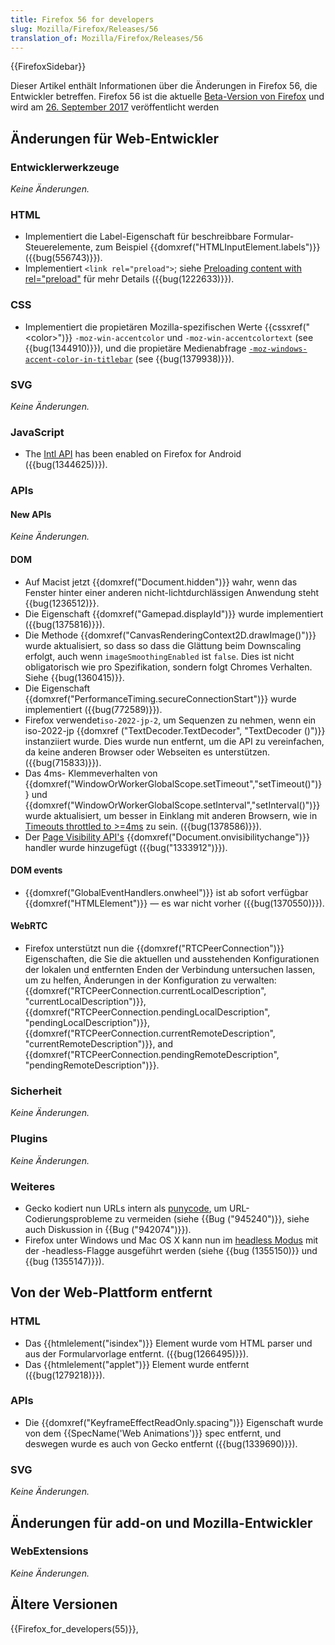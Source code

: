 ```yaml
---
title: Firefox 56 for developers
slug: Mozilla/Firefox/Releases/56
translation_of: Mozilla/Firefox/Releases/56
---
```

{{FirefoxSidebar}}

Dieser Artikel enthält Informationen über die Änderungen in Firefox 56, die Entwickler betreffen. Firefox 56 ist die aktuelle [Beta-Version von Firefox](https://www.mozilla.org/en-US/firefox/channel/desktop/#beta) und wird am [26. September 2017](https://wiki.mozilla.org/RapidRelease/Calendar#Future_branch_dates) veröffentlicht werden

## Änderungen für Web-Entwickler

### Entwicklerwerkzeuge

_Keine Änderungen._

### HTML

- Implementiert die Label-Eigenschaft für beschreibbare Formular-Steuerelemente, zum Beispiel {{domxref("HTMLInputElement.labels")}} ({{bug(556743)}}).
- Implementiert `<link rel="preload">`; siehe [Preloading content with rel="preload"](/de/docs/Web/HTML/Preloading_content) für mehr Details ({{bug(1222633)}}).

### CSS

- Implementiert die propietären Mozilla-spezifischen Werte {{cssxref("&lt;color&gt;")}} `-moz-win-accentcolor` und `-moz-win-accentcolortext` (see {{bug(1344910)}}), und die propietäre Medienabfrage [`-moz-windows-accent-color-in-titlebar`](/en-US/docs/Web/CSS/Media_Queries/Using_media_queries#-moz-windows-accent-color-in-titlebar) (see {{bug(1379938)}}).

### SVG

_Keine Änderungen._

### JavaScript

- The [Intl API](/de/docs/Web/JavaScript/Reference/Global_Objects/Intl) has been enabled on Firefox for Android ({{bug(1344625)}}).

### APIs

#### New APIs

_Keine Änderungen._

#### DOM

- Auf Macist jetzt {{domxref("Document.hidden")}} wahr, wenn das Fenster hinter einer anderen nicht-lichtdurchlässigen Anwendung steht {{bug(1236512)}}.
- Die Eigenschaft {{domxref("Gamepad.displayId")}} wurde implementiert ({{bug(1375816)}}).
- Die Methode {{domxref("CanvasRenderingContext2D.drawImage()")}} wurde aktualisiert, so dass so dass die Glättung beim Downscaling erfolgt, auch wenn `imageSmoothingEnabled` ist `false`. Dies ist nicht obligatorisch wie pro Spezifikation, sondern folgt Chromes Verhalten. Siehe {{bug(1360415)}}.
- Die Eigenschaft {{domxref("PerformanceTiming.secureConnectionStart")}} wurde implementiert ({{bug(772589)}}).
- Firefox verwendet`iso-2022-jp-2`, um Sequenzen zu nehmen, wenn ein iso-2022-jp {{domxref ("TextDecoder.TextDecoder", "TextDecoder ()")}} instanziiert wurde. Dies wurde nun entfernt, um die API zu vereinfachen, da keine anderen Browser oder Webseiten es unterstützen. ({{bug(715833)}}).
- Das 4ms- Klemmeverhalten von {{domxref("WindowOrWorkerGlobalScope.setTimeout","setTimeout()")}} und {{domxref("WindowOrWorkerGlobalScope.setInterval","setInterval()")}} wurde aktualisiert, um besser in Einklang mit anderen Browsern, wie in [Timeouts throttled to >=4ms](/de/docs/Web/API/WindowOrWorkerGlobalScope/setTimeout#Timeouts_throttled_to_%3E4ms) zu sein. ({{bug(1378586)}}).
- Der [Page Visibility API's](/de/docs/Web/API/Page_Visibility_API) {{domxref("Document.onvisibilitychange")}} handler wurde hinzugefügt ({{bug("1333912")}}).

#### DOM events

- {{domxref("GlobalEventHandlers.onwheel")}} ist ab sofort verfügbar {{domxref("HTMLElement")}} — es war nicht vorher ({{bug(1370550)}}).

#### WebRTC

- Firefox unterstützt nun die {{domxref("RTCPeerConnection")}} Eigenschaften, die Sie die aktuellen und ausstehenden Konfigurationen der lokalen und entfernten Enden der Verbindung untersuchen lassen, um zu helfen, Änderungen in der Konfiguration zu verwalten:{{domxref("RTCPeerConnection.currentLocalDescription", "currentLocalDescription")}}, {{domxref("RTCPeerConnection.pendingLocalDescription", "pendingLocalDescription")}}, {{domxref("RTCPeerConnection.currentRemoteDescription", "currentRemoteDescription")}}, and {{domxref("RTCPeerConnection.pendingRemoteDescription", "pendingRemoteDescription")}}.

### Sicherheit

_Keine Änderungen._

### Plugins

_Keine Änderungen._

### Weiteres

- Gecko kodiert nun URLs intern als [punycode](https://en.wikipedia.org/wiki/Punycode), um URL-Codierungsprobleme zu vermeiden (siehe {{Bug ("945240")}}, siehe auch Diskussion in {{Bug ("942074")}}).
- Firefox unter Windows und Mac OS X kann nun im [headless Modus](/de/docs/Mozilla/Firefox/Headless_mode) mit der -headless-Flagge ausgeführt werden (siehe {{bug (1355150)}} und {{bug (1355147)}}).

## Von der Web-Plattform entfernt

### HTML

- Das {{htmlelement("isindex")}} Element wurde vom HTML parser und aus der Formularvorlage entfernt. ({{bug(1266495)}}).
- Das {{htmlelement("applet")}} Element wurde entfernt ({{bug(1279218)}}).

### APIs

- Die {{domxref("KeyframeEffectReadOnly.spacing")}} Eigenschaft wurde von dem {{SpecName('Web Animations')}} spec entfernt, und deswegen wurde es auch von Gecko entfernt ({{bug(1339690)}}).

### SVG

_Keine Änderungen._

## Änderungen für add-on und Mozilla-Entwickler

### WebExtensions

_Keine Änderungen._

## Ältere Versionen

{{Firefox_for_developers(55)}},
